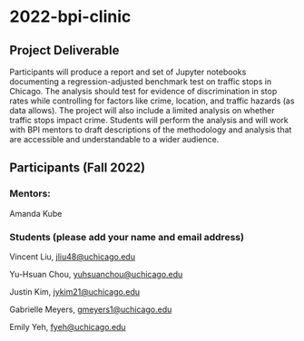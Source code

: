# 2022-bpi-clinic

## Project Deliverable

Participants will produce a report and set of Jupyter notebooks documenting a regression-adjusted benchmark test on traffic stops in Chicago. The analysis should test for evidence of discrimination in stop rates while controlling for factors like crime, location, and traffic hazards (as data allows). The project will also include a limited analysis on whether traffic stops impact crime. Students will perform the analysis and will work with BPI mentors to draft descriptions of the methodology and analysis that are accessible and understandable to a wider audience.

## Participants (Fall 2022)

### Mentors:
Amanda Kube

### Students (please add your name and email address)

Vincent Liu, jliu48@uchicago.edu

Yu-Hsuan Chou, yuhsuanchou@uchicago.edu

Justin Kim, jykim21@uchicago.edu

Gabrielle Meyers, gmeyers1@uchicago.edu

Emily Yeh, fyeh@uchicago.edu
